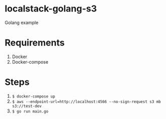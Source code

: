 # localstack-golang-s3

Golang example 

# Requirements
1. Docker
2. Docker-compose

# Steps
1. `$ docker-compose up`
2. `$ aws --endpoint-url=http://localhost:4566 --no-sign-request s3 mb s3://test-dev`
3. `$ go run main.go`